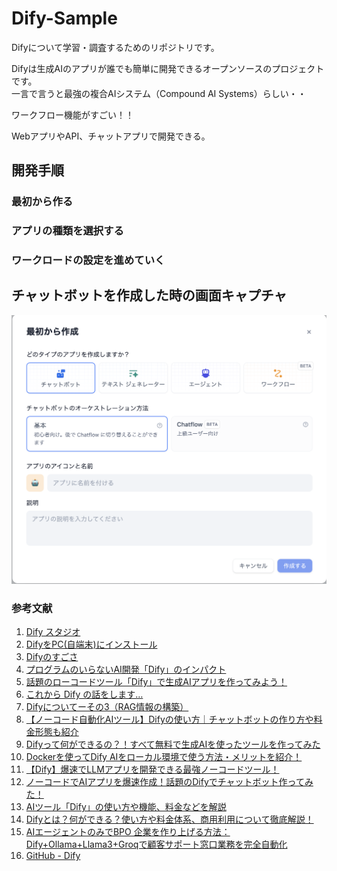 # Dify-Sample
Difyについて学習・調査するためのリポジトリです。

Difyは生成AIのアプリが誰でも簡単に開発できるオープンソースのプロジェクトです。  
一言で言うと最強の複合AIシステム（Compound AI Systems）らしい・・

ワークフロー機能がすごい！！

WebアプリやAPI、チャットアプリで開発できる。

## 開発手順

### 最初から作る

### アプリの種類を選択する

### ワークロードの設定を進めていく

## チャットボットを作成した時の画面キャプチャ

![](./docs/img/1.png)

### 参考文献
1. [Dify スタジオ](https://cloud.dify.ai/apps)
2. [DifyをPC(自端末)にインストール](https://zenn.dev/acntechjp/articles/79e4b4abfb2112)
3. [Difyのすごさ](https://zenn.dev/acntechjp/articles/f1eccdb0b32a81)
4. [プログラムのいらないAI開発「Dify」のインパクト](https://gais.jp/dify-impact/)
5. [話題のローコードツール「Dify」で生成AIアプリを作ってみよう！](https://qiita.com/minorun365/items/4c5dba1de7977c386249)
6. [これから Dify の話をします…](https://note.com/sangmin/n/na60a68ee05c2)
7. [Difyについてーその3（RAG情報の構築）](https://www.itrco.jp/wordpress/2024/06/dify%E3%81%AB%E3%81%A4%E3%81%84%E3%81%A6%E3%83%BC%E3%81%9D%E3%81%AE3%EF%BC%88rag%E3%81%AE%E6%A7%8B%E7%AF%89%EF%BC%89/)
8. [【ノーコード自動化AIツール】Difyの使い方｜チャットボットの作り方や料金形態も紹介](https://trends.codecamp.jp/blogs/media/about-dify)
9. [Difyって何ができるの？！すべて無料で生成AIを使ったツールを作ってみた](https://note.com/aegisfleet/n/nddaf742b418b)
10. [Dockerを使ってDify AIをローカル環境で使う方法・メリットを紹介！](https://aitechworld.info/dify_local/)
11. [【Dify】爆速でLLMアプリを開発できる最強ノーコードツール！](https://weel.co.jp/media/tech/dify/)
12. [ノーコードでAIアプリを爆速作成！話題のDifyでチャットボット作ってみた！](https://ai-henoheno-mohero.com/dify-start/)
13. [AIツール「Dify」の使い方や機能、料金などを解説](https://xexeq.jp/blogs/media/ai-tool2)
14. [Difyとは？何ができる？使い方や料金体系、商用利用について徹底解説！](https://www.ai-souken.com/article/what-is-dify)
15. [AIエージェントのみでBPO 企業を作り上げる方法：Dify+Ollama+Llama3+Groqで顧客サポート窓口業務を完全自動化](https://zenn.dev/ippeisuzuki/articles/71971d747c101b)
16. [GitHub - Dify](https://github.com/langgenius/dify)
